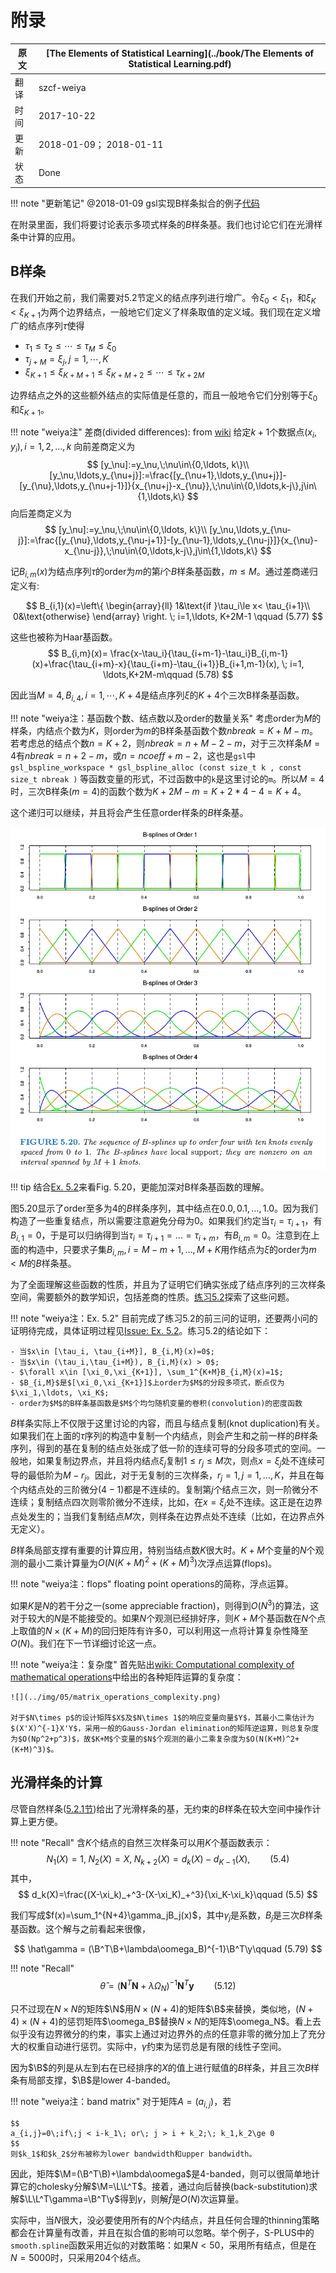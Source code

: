 # 附录

| 原文   | [The Elements of Statistical Learning](../book/The Elements of Statistical Learning.pdf) |
| ---- | ---------------------------------------- |
| 翻译   | szcf-weiya                               |
| 时间   | 2017-10-22                    |
| 更新 |2018-01-09； 2018-01-11|
| 状态 | Done |

!!! note "更新笔记"
    @2018-01-09 gsl实现B样条拟合的例子[代码](https://github.com/szcf-weiya/ESL-CN/blob/master/docs/notes/BS/ex_bs.cpp)

在附录里面，我们将要讨论表示多项式样条的$B$样条基。我们也讨论它们在光滑样条中计算的应用。

## B样条

在我们开始之前，我们需要对5.2节定义的结点序列进行增广。令$\xi_0<\xi_1$，和$\xi_K<\xi_{K+1}$为两个边界结点，一般地它们定义了样条取值的定义域。我们现在定义增广的结点序列$\tau$使得

- $\tau_1\le \tau_2\le \cdots\le \tau_M\le \xi_0$
- $\tau_{j+M}=\xi_j,j=1,\cdots,K$
- $\xi_{K+1}\le \xi_{K+M+1}\le \xi_{K+M+2}\le \cdots\le \tau_{K+2M}$

边界结点之外的这些额外结点的实际值是任意的，而且一般地令它们分别等于$\xi_0$和$\xi_{K+1}$。

!!! note "weiya注"
    差商(divided differences): from [wiki](https://en.wikipedia.org/wiki/Divided_differences)
    给定$k+1$个数据点$(x_i,y_i),i=1,2,\ldots,k$
    向前差商定义为
    $$
    [y_\nu]:=y_\nu,\;\nu\in\{0,\ldots, k\}\\
    [y_\nu,\ldots,y_{\nu+j}]:=\frac{[y_{\nu+1},\ldots,y_{\nu+j}]-[y_{\nu},\ldots,y_{\nu+j-1}]}{x_{\nu+j}-x_{\nu}},\;\nu\in\{0,\ldots,k-j\},j\in\{1,\ldots,k\}
    $$
    向后差商定义为
    $$
    [y_\nu]:=y_\nu,\;\nu\in\{0,\ldots, k\}\\
    [y_\nu,\ldots,y_{\nu-j}]:=\frac{[y_{\nu},\ldots,y_{\nu-j+1}]-[y_{\nu-1},\ldots,y_{\nu-j}]}{x_{\nu}-x_{\nu-j}},\;\nu\in\{0,\ldots,k-j\},j\in\{1,\ldots,k\}
    $$

记$B_{i,m}(x)$为结点序列$\tau$的order为$m$的第$i$个$B$样条基函数，$m\le M$。通过差商递归定义有:

$$
B_{i,1}(x)=\left\{
  \begin{array}{ll}
  1&\text{if }\tau_i\le x< \tau_{i+1}\\
  0&\text{otherwise}
  \end{array}
  \right.
  \;
  i=1,\ldots, K+2M-1
  \qquad (5.77)
$$

这些也被称为Haar基函数。
$$
B_{i,m}(x)= \frac{x-\tau_i}{\tau_{i+m-1}-\tau_i}B_{i,m-1}(x)+\frac{\tau_{i+m}-x}{\tau_{i+m}-\tau_{i+1}}B_{i+1,m-1}(x), \; i=1, \ldots,K+2M-m\qquad (5.78)
$$

因此当$M=4,B_{i,4},i=1,\cdots,K+4$是结点序列$\xi$的$K+4$个三次B样条基函数。

!!! note "weiya注：基函数个数、结点数以及order的数量关系"
    考虑order为$M$的样条，内结点个数为$K$，则order为$m$的B样条基函数个数$nbreak = K+M-m$。若考虑总的结点个数$n = K+2$，则$nbreak = n+M-2-m$，对于三次样条$M=4$有$nbreak=n+2-m$，或$n=ncoeff+m-2$，这也是`gsl`中`gsl_bspline_workspace * gsl_bspline_alloc (const size_t k , const size_t nbreak )`
    等函数变量的形式，不过函数中的`k`是这里讨论的`m`。所以$M=4$时，三次B样条($m=4$)的函数个数为$K+2M-m=K+2*4-4=K+4$。

这个递归可以继续，并且将会产生任意order样条的$B$样条基。

![](../img/05/fig5.20.png)

!!! tip
    结合[Ex. 5.2](https://github.com/szcf-weiya/ESL-CN/issues/66#issue-296103785)来看Fig. 5.20，更能加深对B样条基函数的理解。

图5.20显示了order至多为4的$B$样条序列，其中结点在$0.0,0.1,\ldots, 1.0$。因为我们构造了一些重复结点，所以需要注意避免分母为0。如果我们约定当$\tau_i=\tau_{i+1}$，有$B_{i,1}=0$，于是可以归纳得到当$\tau_i=\tau_{i+1}=\ldots=\tau_{i+m}$，有$B_{i,m}=0$。注意到在上面的构造中，只要求子集$B_{i,m},i=M-m+1,\ldots, M+K$用作结点为$\xi$的order为$m<M$的$B$样条基。

为了全面理解这些函数的性质，并且为了证明它们确实张成了结点序列的三次样条空间，需要额外的数学知识，包括差商的性质。[练习5.2](https://github.com/szcf-weiya/ESL-CN/issues/66)探索了这些问题。

!!! note "weiya注：Ex. 5.2"
    目前完成了练习5.2的前三问的证明，还要两小问的证明待完成，具体证明过程见[Issue: Ex. 5.2](https://github.com/szcf-weiya/ESL-CN/issues/66)。练习5.2的结论如下：

    - 当$x\in [\tau_i, \tau_{i+M}], B_{i,M}(x)=0$;
    - 当$x\in (\tau_i,\tau_{i+M}), B_{i,M}(x) > 0$;
    - $\forall x\in [\xi_0,\xi_{K+1}], \sum_1^{K+M}B_{i,M}(x)=1$;
    - $B_{i,M}$是$[\xi_0,\xi_{K+1}]$上order为$M$的分段多项式，断点仅为$\xi_1,\ldots, \xi_K$;
    - order为$M$的B样条基函数是$M$个均匀随机变量的卷积(convolution)的密度函数

$B$样条实际上不仅限于这里讨论的内容，而且与结点复制(knot duplication)有关。如果我们在上面的$\tau$序列的构造中复制一个内结点，则会产生和之前一样的$B$样条序列，得到的基在复制的结点处张成了低一阶的连续可导的分段多项式的空间。一般地，如果复制边界点，并且将内结点$\xi_j$复制$1\le r_j\le M$次，则点$x=\xi_j$处不连续可导的最低阶为$M-r_j$。因此，对于无复制的三次样条，$r_j=1,j=1,\ldots,K$，并且在每个内结点处的三阶微分($4-1$)都是不连续的。复制第$j$个结点三次，则一阶微分不连续；复制结点四次则零阶微分不连续，比如，在$x=\xi_j$处不连续。这正是在边界点处发生的；当我们复制结点$M$次，则样条在边界点处不连续（比如，在边界点外无定义）。

$B$样条局部支撑有重要的计算应用，特别当结点数$K$很大时。$K+M$个变量的$N$个观测的最小二乘计算量为$O(N(K+M)^2+(K+M)^3)$次浮点运算(flops)。

!!! note "weiya注：flops"
    floating point operations的简称，浮点运算。

如果$K$是$N$的若干分之一(some appreciable fraction)，则得到$O(N^3)$的算法，这对于较大的$N$是不能接受的。如果$N$个观测已经排好序，则$K+M$个基函数在$N$个点上取值的$N\times (K+M)$的回归矩阵有许多0，可以利用这一点将计算复杂性降至$O(N)$。我们在下一节详细讨论这一点。

!!! note "weiya注：复杂度"
    首先贴出[wiki: Computational complexity of mathematical operations](https://en.wikipedia.org/wiki/Computational_complexity_of_mathematical_operations)中给出的各种矩阵运算的复杂度：
    
    ![](../img/05/matrix_operations_complexity.png)

    对于$N\times p$的设计矩阵$X$及$N\times 1$的响应变量向量$Y$，其最小二乘估计为$(X'X)^{-1}X'Y$，采用一般的Gauss-Jordan elimination的矩阵逆运算，则总复杂度为$O(Np^2+p^3)$，故$K+M$个变量的$N$个观测的最小二乘复杂度为$O(N(K+M)^2+(K+M)^3)$。

## 光滑样条的计算

尽管自然样条([5.2.1节](https://esl.hohoweiya.xyz/05%20Basis%20Expansions%20and%20Regularization/5.2%20Piecewise%20Polynomials%20and%20Splines/index.html#_2))给出了光滑样条的基，无约束的$B$样条在较大空间中操作计算上更方便。

!!! note "Recall"
    含$K$个结点的自然三次样条可以用$K$个基函数表示：
    $$
    N_1(X)=1,\;N_2(X)=X,\; N_{k+2}(X)=d_k(X)-d_{K-1}(X),\qquad (5.4)
    $$
    其中，
    $$
    d_k(X)=\frac{(X-\xi_k)_+^3-(X-\xi_K)_+^3}{\xi_K-\xi_k}\qquad (5.5)
    $$


我们写成$f(x)=\sum_1^{N+4}\gamma_jB_j(x)$，其中$\gamma_j$是系数，$B_j$是三次$B$样条基函数。这个解与之前看起来很像，

$$
\hat\gamma = (\B^T\B+\lambda\oomega_B)^{-1}\B^T\y\qquad (5.79)
$$

!!! note "Recall"
    $$
    \hat\theta = (\mathbf N^T\mathbf N+\lambda\Omega_N)^{-1}\mathbf N^T\mathbf y\qquad (5.12)
    $$

只不过现在$N\times N$的矩阵$\N$用$N\times(N+4)$的矩阵$\B$来替换，类似地，$(N+4)\times (N+4)$的惩罚矩阵$\oomega_B$替换$N\times N$的矩阵$\oomega_N$。看上去似乎没有边界微分的约束，事实上通过对边界外的点的任意非零的微分加上了充分大的权重自动进行惩罚。实际中，$\hat\gamma$约束为惩罚总是有限的线性子空间。

因为$\B$的列是从左到右在已经排序的$X$的值上进行赋值的$B$样条，并且三次$B$样条有局部支撑，$\B$是lower 4-banded。

!!! note "weiya注：band matrix"
    对于矩阵$A=(a_{i,j})$，若
    
    $$
    a_{i,j}=0\;if\;j < i-k_1\; or\; j > i + k_2;\; k_1,k_2\ge 0
    $$
    则$k_1$和$k_2$分布被称为lower bandwidth和upper bandwidth。

因此，矩阵$\M=(\B^T\B)+\lambda\oomega$是4-banded，则可以很简单地计算它的cholesky分解$\M=\L\L^T$。接着，通过向后替换(back-substitution)求解$\L\L^T\gamma=\B^T\y$得到$\gamma$，则解$\hat f$是$O(N)$次运算量。

实际中，当$N$很大，没必要使用所有的$N$个内结点，并且任何合理的thinning策略都会在计算量有改善，并且在拟合值的影响可以忽略。举个例子，S-PLUS中的`smooth.spline`函数采用近似的对数策略：如果$N < 50$，采用所有结点，但是在$N=5000$时，只采用204个结点。
